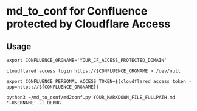 # md_to_conf for Confluence protected by Cloudflare Access

## Usage

```
export CONFLUENCE_ORGNAME='YOUR_CF_ACCESS_PROTECTED_DOMAIN'

cloudflared access login https://$CONFLUENCE_ORGNAME > /dev/null         

export CONFLUENCE_PERSONAL_ACCESS_TOKEN=$(cloudflared access token -app=https://${CONFLUENCE_ORGNAME})

python3 ~/md_to_conf/md2conf.py YOUR_MARKDOWN_FILE_FULLPATH.md '~USERNAME' -l DEBUG
```

